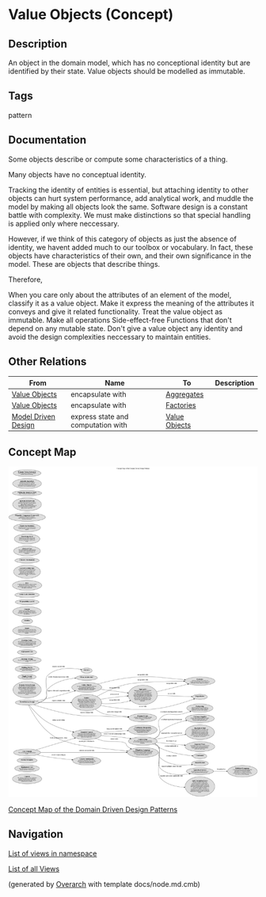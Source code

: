
# Value Objects (Concept)
## Description
An object in the domain model, which has no conceptional identity but are
identified by their state. Value objects should be modelled as immutable.


## Tags
pattern

## Documentation
Some objects describe or compute some characteristics of a thing.

Many objects have no conceptual identity.

Tracking the identity of entities is essential, but attaching identity to other
objects can hurt system performance, add analytical work, and muddle the model
by making all objects look the same. Software design is a constant battle with
complexity. We must make distinctions so that special handling is applied only
where neccessary.

However, if we think of this category of objects as just the absence of
identity, we havent added much to our toolbox or vocabulary. In fact, these
objects have characteristics of their own, and their own significance in the
model. These are objects that describe things.


Therefore,

When you care only about the attributes of an element of the model, classify it
as a value object. Make it express the meaning of the attributes it conveys and
give it related functionality.
Treat the value object as immutable. Make all operations Side-effect-free
Functions that don't depend on any mutable state. Don't give a value object any
identity and avoid the design complexities neccessary to maintain entities.
## Other Relations
| From | Name | To | Description |
|---|---|---|---|
| [Value Objects](../../software-development/domain-driven-design/c-value-objects.md) | encapsulate with | [Aggregates](../../software-development/domain-driven-design/c-aggregates.md) |  |
| [Value Objects](../../software-development/domain-driven-design/c-value-objects.md) | encapsulate with | [Factories](../../software-development/domain-driven-design/c-factories.md) |  |
| [Model Driven Design](../../software-development/domain-driven-design/c-model-driven-design.md) | express state and computation with | [Value Objects](../../software-development/domain-driven-design/c-value-objects.md) |  |

## Concept Map
![Concept Map of the Domain Driven Design Patterns](../../software-development/domain-driven-design/concept-view.png)

[Concept Map of the Domain Driven Design Patterns](../../software-development/domain-driven-design/concept-view.md)


## Navigation
[List of views in namespace](./views-in-namespace.md)

[List of all Views](../../views.md)


(generated by [Overarch](https://github.com/soulspace-org/overarch) with template docs/node.md.cmb)

